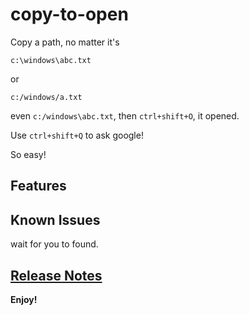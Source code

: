 # copy-to-open
Copy a path, no matter it's 

`c:\windows\abc.txt` 

or

`c:/windows/a.txt`

 even `c:/windows\abc.txt`,
then `ctrl+shift+O`, it opened. 

Use `ctrl+shift+Q` to ask google!

So easy!


## Features


## Known Issues
 
 wait for you to found.

## [Release Notes](CHANGELOG.md)

**Enjoy!**
